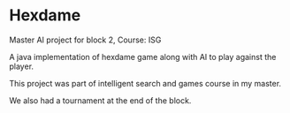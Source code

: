 Hexdame
=======

Master AI project for block 2, Course: ISG


A java implementation of hexdame game along with AI to play against the player.

This project was part of intelligent search and games course in my master.

We also had a tournament at the end of the block.
